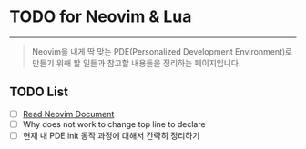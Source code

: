 # TODO for Neovim & Lua
---
> Neovim을 내게 딱 맞는 PDE(Personalized Development Environment)로 만들기 위해 할 일들과 참고할 내용들을 정리하는 페이지입니다.
 
## TODO List
- [ ] [Read Neovim Document](https://neovim.io/doc/user/)
- [ ] Why does <leader> not work to change top line to declare
- [ ] 현재 내 PDE init 동작 과정에 대해서 간략히 정리하기
